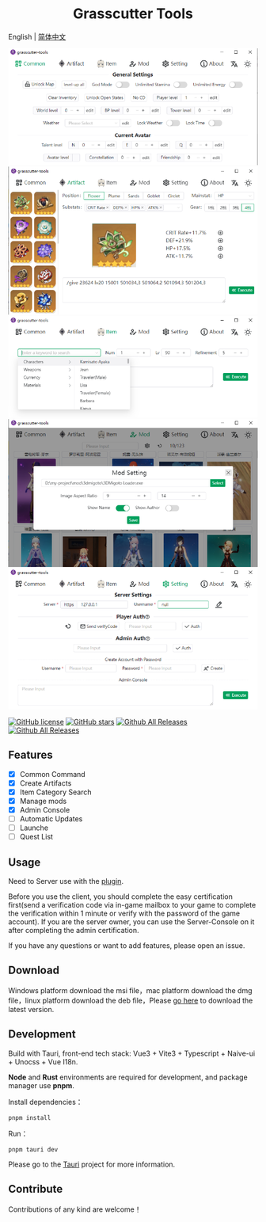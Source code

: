 <h1 align="center">Grasscutter Tools</h1>

English | [简体中文](README_zh-CN.md)

![](img/a001.png)
![](img/a101.png)
![](img/a201.png)
![](img/a301.png)
![](img/a401.png)

[![GitHub license](https://img.shields.io/github/license/jianxingxuejian/grasscutter-tools)](https://github.com/jianxingxuejian/grasscutter-tools/blob/main/LICENSE)
[![GitHub stars](https://img.shields.io/github/stars/jianxingxuejian/grasscutter-tools)](https://github.com/jianxingxuejian/grasscutter-tools/stargazers)
[![Github All Releases](https://img.shields.io/github/downloads/jianxingxuejian/grasscutter-tools/total.svg)](https://github.com/jianxingxuejian/grasscutter-tools/releases)
[![Github All Releases](https://img.shields.io/github/v/release/jianxingxuejian/grasscutter-tools)](https://github.com/jianxingxuejian/grasscutter-tools/releases)

## Features

- [x] Common Command
- [x] Create Artifacts
- [x] Item Category Search
- [x] Manage mods
- [x] Admin Console
- [ ] Automatic Updates
- [ ] Launche
- [ ] Quest List

## Usage

Need to Server use with the [plugin](https://github.com/jianxingxuejian/grasscutter-plugin/releases/tag/v1.4.0).

Before you use the client, you should complete the easy certification first(send a verification code via in-game mailbox to your game to complete the verification within 1 minute or verify with the password of the game account). If you are the server owner, you can use the Server-Console on it after completing the admin certification.

If you have any questions or want to add features, please open an issue.

## Download

Windows platform download the msi file，mac platform download the dmg file，linux platform download the deb file，Please [go here](https://github.com/jianxingxuejian/grasscutter-tools/releases) to download the latest version.

## Development

Build with Tauri, front-end tech stack: Vue3 + Vite3 + Typescript + Naive-ui + Unocss + Vue I18n.

**Node** and **Rust** environments are required for development, and package manager use **pnpm**.

Install dependencies：

```shell
pnpm install
```

Run：

```shell
pnpm tauri dev
```

Please go to the [Tauri](https://github.com/tauri-apps/tauri) project for more information.

## Contribute

Contributions of any kind are welcome！
